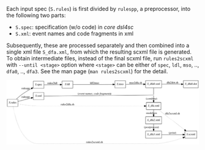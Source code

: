 Each input spec (`S.rules`) is first divided by `rulespp`, a preprocessor,
into the following two parts:

- `S.spec`: specification (w/o code) in _core dsl4sc_
- `S.xml`: event names and code fragments in xml

Subsequently, these are processed separately and then combined into a single xml file `S_dfa.xml`,
from which the resulting scxml file is generated.  
To obtain intermediate files, instead of the final scxml file,
run `rules2scxml` with `--until <stage>` option where `<stage>` can be either of
`spec`, `ldl`, `mso`, .., `dfa0`, .., `dfa3`.
See the man page (`man rules2scxml`) for the detail.

![rules2scxml](docs/images/flow.svg?sanitize=true)
